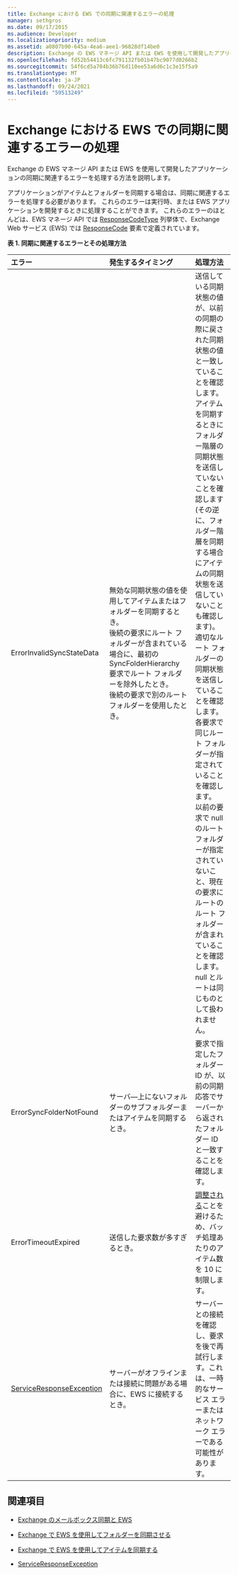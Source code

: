 ```yaml
---
title: Exchange における EWS での同期に関連するエラーの処理
manager: sethgros
ms.date: 09/17/2015
ms.audience: Developer
ms.localizationpriority: medium
ms.assetid: a0807b90-645a-4ea6-aee1-96828df14be0
description: Exchange の EWS マネージ API または EWS を使用して開発したアプリケーションの同期に関連するエラーを処理する方法を説明します。
ms.openlocfilehash: fd52b54413c6fc791132fb01b47bc9077d0266b2
ms.sourcegitcommit: 54f6cd5a704b36b76d110ee53a6d6c1c3e15f5a9
ms.translationtype: MT
ms.contentlocale: ja-JP
ms.lasthandoff: 09/24/2021
ms.locfileid: "59513249"
---
```

# <a name="handling-synchronization-related-errors-in-ews-in-exchange"></a>Exchange における EWS での同期に関連するエラーの処理

Exchange の EWS マネージ API または EWS を使用して開発したアプリケーションの同期に関連するエラーを処理する方法を説明します。
  
アプリケーションがアイテムとフォルダーを同期する場合は、同期に関連するエラーを処理する必要があります。 これらのエラーは実行時、または EWS アプリケーションを開発するときに処理することができます。 これらのエラーのほとんどは、EWS マネージ API では [ResponseCodeType](https://msdn.microsoft.com/library/exchangewebservices.responsecodetype%28v=exchg.80%29.aspx) 列挙体で、Exchange Web サービス (EWS) では [ResponseCode](https://msdn.microsoft.com/library/aa580757%28v=exchg.150%29.aspx) 要素で定義されています。 
  
**表 1. 同期に関連するエラーとその処理方法**

|**エラー**|**発生するタイミング**|**処理方法**|
|:-----|:-----|:-----|
|ErrorInvalidSyncStateData  <br/> | 無効な同期状態の値を使用してアイテムまたはフォルダーを同期するとき。  <br/>  後続の要求にルート フォルダーが含まれている場合に、最初の SyncFolderHierarchy 要求でルート フォルダーを除外したとき。  <br/>  後続の要求で別のルート フォルダーを使用したとき。  <br/> | 送信している同期状態の値が、以前の同期の際に戻された同期状態の値と一致していることを確認します。  <br/>  アイテムを同期するときにフォルダー階層の同期状態を送信していないことを確認します (その逆に、フォルダー階層を同期する場合にアイテムの同期状態を送信していないことも確認します)。  <br/>  適切なルート フォルダーの同期状態を送信していることを確認します。  <br/>  各要求で同じルート フォルダーが指定されていることを確認します。  <br/>  以前の要求で null のルート フォルダーが指定されていないこと、現在の要求にルートのルート フォルダーが含まれていることを確認します。null とルートは同じものとして扱われません。  <br/> |
|ErrorSyncFolderNotFound  <br/> |サーバ―上にないフォルダーのサブフォルダーまたはアイテムを同期するとき。  <br/> |要求で指定したフォルダー ID が、以前の同期応答でサーバーから返されたフォルダー ID と一致することを確認します。  <br/> |
|ErrorTimeoutExpired  <br/> |送信した要求数が多すぎるとき。  <br/> |[調整される](ews-throttling-in-exchange.md)ことを避けるため、バッチ処理あたりのアイテム数を 10 に制限します。  <br/> |
|[ServiceResponseException](https://msdn.microsoft.com/library/microsoft.exchange.webservices.data.serviceresponseexception%28v=exchg.80%29.aspx) <br/> |サーバーがオフラインまたは接続に問題がある場合に、EWS に接続するとき。  <br/> |サーバーとの接続を確認し、要求を後で再試行します。これは、一時的なサービス エラーまたはネットワーク エラーである可能性があります。  <br/> |
   
## <a name="see-also"></a>関連項目


- [Exchange のメールボックス同期と EWS](mailbox-synchronization-and-ews-in-exchange.md)
    
- [Exchange で EWS を使用してフォルダーを同期させる](how-to-synchronize-folders-by-using-ews-in-exchange.md)
    
- [Exchange で EWS を使用してアイテムを同期する](how-to-synchronize-items-by-using-ews-in-exchange.md)
    
- [ServiceResponseException](https://msdn.microsoft.com/library/microsoft.exchange.webservices.data.serviceresponseexception%28v=exchg.80%29.aspx)
    

